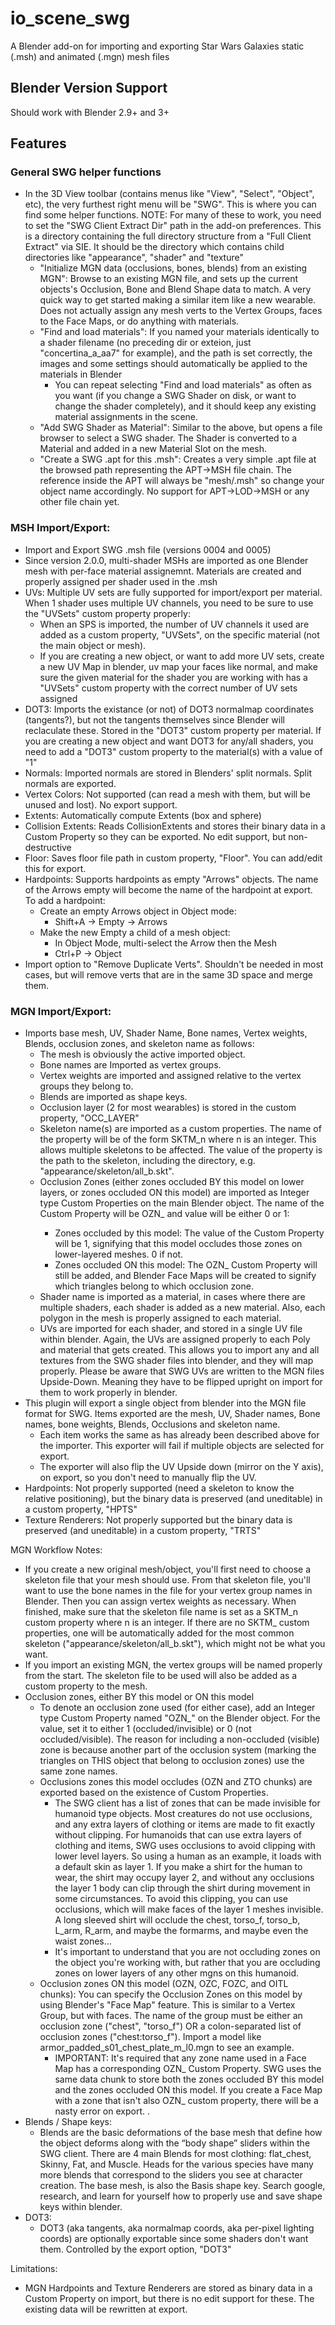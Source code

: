 # io_scene_swg
A Blender add-on for importing and exporting Star Wars Galaxies static (.msh) and animated (.mgn) mesh files
## Blender Version Support
Should work with Blender 2.9+ and 3+
## Features

### General SWG helper functions
* In the 3D View toolbar (contains menus like "View", "Select", "Object", etc), the very furthest right menu will be "SWG". This is where you can find some helper functions. NOTE: For many of these to work, you need to set the "SWG Client Extract Dir" path in the add-on preferences. This is a directory containing the full directory structure from a "Full Client Extract" via SIE. It should be the directory which contains child directories like "appearance", "shader" and "texture"
  * "Initialize MGN data (occlusions, bones, blends) from an existing MGN": Browse to an existing MGN file, and sets up the current objects's Occlusion, Bone and Blend Shape data to match. A very quick way to get started making a similar item like a new wearable. Does not actually assign any mesh verts to the Vertex Groups, faces to the Face Maps, or do anything with materials. 
  * "Find and load materials": If you named your materials identically to a shader filename (no preceding dir or exteion, just "concertina_a_aa7" for example), and the path is set correctly, the images and some settings should automatically be applied to the materials in Blender
    * You can repeat selecting "Find and load materials" as often as you want (if you change a SWG Shader on disk, or want to change the shader completely), and it should keep any existing material assignments in the scene. 
  * "Add SWG Shader as Material": Similar to the above, but opens a file browser to select a SWG shader. The Shader is converted to a Material and added in a new Material Slot on the mesh. 
  * "Create a SWG .apt for this .msh": Creates a very simple .apt file at the browsed path representing the APT->MSH file chain. The reference inside the APT will always be "mesh/<currently selected object name>.msh" so change your object name accordingly. No support for APT->LOD->MSH or any other file chain yet. 

### MSH Import/Export:
* Import and Export SWG .msh file (versions 0004 and 0005)
* Since version 2.0.0, multi-shader MSHs are imported as one Blender mesh with per-face material assignemnt. Materials are created and properly assigned per shader used in the .msh
* UVs: Multiple UV sets are fully supported for import/export per material. When 1 shader uses multiple UV channels, you need to be sure to use the "UVSets" custom property properly:
  * When an SPS is imported, the number of UV channels it used are added as a custom property, "UVSets", on the specific material (not the main object or mesh). 
  * If you are creating a new object, or want to add more UV sets, create a new UV Map in blender, uv map your faces like normal, and make sure the given material for the shader you are working with has a "UVSets" custom property with the correct number of UV sets assigned
* DOT3: Imports the existance (or not) of DOT3 normalmap coordinates (tangents?), but not the tangents themselves since Blender will reclaculate these. Stored in the "DOT3" custom property per material. If you are creating a new object and want DOT3 for any/all shaders, you need to add a "DOT3" custom property to the material(s) with a value of "1"
* Normals: Imported normals are stored in Blenders' split normals. Split normals are exported. 
* Vertex Colors: Not supported (can read a mesh with them, but will be unused and lost). No export support.
* Extents: Automatically compute Extents (box and sphere)
* Collision Extents: Reads CollisionExtents and stores their binary data in a Custom Property so they can be exported. No edit support, but non-destructive 
* Floor: Saves floor file path in custom property, "Floor". You can add/edit this for export.
* Hardpoints: Supports hardpoints as empty "Arrows" objects. The name of the Arrows empty will become the name of the hardpoint at export. To add a hardpoint:
  * Create an empty Arrows object in Object mode:
    * Shift+A -> Empty -> Arrows 
  * Make the new Empty a child of a mesh object:
    * In Object Mode, multi-select the Arrow then the Mesh
    * Ctrl+P -> Object 
* Import option to "Remove Duplicate Verts". Shouldn't be needed in most cases, but will remove verts that are in the same 3D space and merge them. 

### MGN Import/Export:

* Imports base mesh, UV, Shader Name, Bone names, Vertex weights, Blends, occlusion zones, and skeleton name as follows:
  * The mesh is obviously the active imported object.
  * Bone names are Imported as vertex groups.
  * Vertex weights are imported and assigned relative to the vertex groups they belong to.
  * Blends are imported as shape keys.
  * Occlusion layer (2 for most wearables) is stored in the custom property, "OCC_LAYER"
  * Skeleton name(s) are imported as a custom properties. The name of the property will be of the form SKTM_n where n is an integer. This allows multiple skeletons to be affected. The value of the property is the path to the skeleton, including the directory, e.g. "appearance/skeleton/all_b.skt".
  * Occlusion Zones (either zones occluded BY this model on lower layers, or zones occluded ON this model) are imported as Integer type Custom Properties on the main Blender object. The name of the Custom Property will be OZN_<zone name> and value will be either 0 or 1:
    * Zones occluded by this model: The value of the Custom Property will be 1, signifying that this model occludes those zones on lower-layered meshes. 0 if not. 
    * Zones occluded ON this model: The OZN_ Custom Property will still be added, and Blender Face Maps will be created to signify which triangles belong to which occlusion zone.  
  * Shader name is imported as a material, in cases where there are multiple shaders, each shader is added as a new material.  Also,  each polygon in the mesh is properly assigned to each material.
  * UVs are imported for each shader, and stored in a single UV file within blender.  Again, the UVs are assigned properly to each Poly and material that gets created.  This allows you to import any and all textures from the SWG shader files into blender, and they will map properly.   Please be aware that SWG UVs are written to the MGN files Upside-Down.  Meaning they have to be flipped upright on import for them to work properly in blender.   
* This plugin will export a single object from blender into the MGN file format for SWG.  Items exported are the mesh, UV, Shader names, Bone names, bone weights, Blends, Occlusions and skeleton name.
  * Each item works the same as has already been described above for the importer.   This exporter will fail if multiple objects are selected for export.
  * The exporter will also flip the UV Upside down (mirror on the Y axis), on export,  so you don't need to manually flip the UV.
* Hardpoints: Not properly supported (need a skeleton to know the relative positioning), but the binary data is preserved (and uneditable) in a custom property, "HPTS"
* Texture Renderers: Not properly supported but the binary data is preserved (and uneditable) in a custom property, "TRTS"

MGN Workflow Notes: 
  * If you create a new original mesh/object, you'll first need to choose a skeleton file that your mesh should use.  From that skeleton file, you'll want to use the bone names in the file for your vertex group names in Blender.  Then you can assign vertex weights as necessary.  When finished, make sure that the skeleton file name is set as a SKTM_n custom property where n is an integer. If there are no SKTM_ custom properties, one will be automatically added for the most common skeleton ("appearance/skeleton/all_b.skt"), which might not be what you want.
  * If you import an existing MGN,  the vertex groups will be named properly from the start.  The skeleton file to be used will also be added as a custom property to the mesh.
  * Occlusion zones, either BY this model or ON this model
    * To denote an occlusion zone used (for either case), add an Integer type Custom Property named "OZN_<zone name>" on the Blender object. For the value, set it to either 1 (occluded/invisible) or 0 (not occluded/visible). The reason for including a non-occluded (visible) zone is because another part of the occlusion system (marking the triangles on THIS object that belong to occlusion zones) use the same zone names.
    * Occlusions zones this model occludes (OZN and ZTO chunks) are exported based on the existence of Custom Properties. 
      * The SWG client has a list of zones that can be made invisible for humanoid type objects.  Most creatures do not use occlusions, and any extra layers of clothing or items are made to fit exactly without clipping.  For humanoids that can use extra layers of clothing and items,  SWG uses occlusions to avoid clipping with lower level layers.  So using a human as an example,  it loads with a default skin as layer 1.  If you make a shirt for the human to wear,  the shirt may occupy layer 2,  and without any occlusions the layer 1 body can clip through the shirt during movement in some circumstances.  To avoid this clipping, you can use occlusions, which will make faces of the layer 1 meshes invisible. A long sleeved shirt will occlude the chest, torso_f, torso_b, L_arm, R_arm, and maybe the formarms, and maybe even the waist zones… 
      * It's important to understand that you are not occluding zones on the object you're working with, but rather that you are occluding zones on lower layers of any other mgns on this humanoid.    
    * Occlusion zones ON this model (OZN, OZC, FOZC, and OITL chunks): You can specify the Occlusion Zones on this model by using Blender's "Face Map" feature. This is similar to a Vertex Group, but with faces. The name of the group must be either an occlusion zone ("chest", "torso_f") OR a colon-separated list of occlusion zones ("chest:torso_f"). Import a model like armor_padded_s01_chest_plate_m_l0.mgn to see an example. 
      * IMPORTANT: It's required that any zone name used in a Face Map has a corresponding OZN_<zone name> Custom Property. SWG uses the same data chunk to store both the zones occluded BY this model and the zones occluded ON this model. If you create a Face Map with a zone that isn't also OZN_ custom property, there will be a nasty error on export. .
  * Blends / Shape keys:
    * Blends are the basic deformations of the base mesh that define how the object deforms along with the “body shape” sliders within the SWG client.  There are 4 main Blends for most clothing:  flat_chest, Skinny, Fat, and Muscle.  Heads for the various species have many more blends that correspond to the sliders you see at character creation. The base mesh, is also the Basis shape key.  Search google,  research, and learn for yourself how to properly use and save shape keys within blender.
  * DOT3:
    * DOT3 (aka tangents, aka normalmap coords, aka per-pixel lighting coords) are optionally exportable since some shaders don't want them. Controlled by the export option, "DOT3" 

Limitations:
* MGN Hardpoints and Texture Renderers are stored as binary data in a Custom Property on import, but there is no edit support for these. The existing data will be rewritten at export.  


